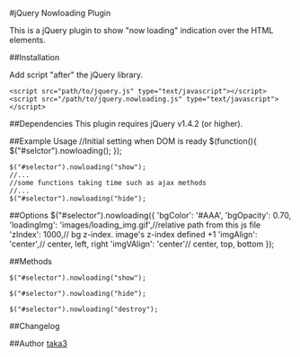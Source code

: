 #jQuery Nowloading Plugin

This is a jQuery plugin to show "now loading" indication over the HTML elements.

##Installation

Add script "after" the jQuery library.

    <script src="path/to/jquery.js" type="text/javascript"></script>
    <script src="/path/to/jquery.nowloading.js" type="text/javascript"></script>

##Dependencies
This plugin requires jQuery v1.4.2 (or higher).

##Example Usage
    //Initial setting when DOM is ready
    $(function(){
        $("#selctor").nowloading();
    });

    $("#selector").nowloading("show");
    //...
    //some functions taking time such as ajax methods
    //...
    $("#selector").nowloading("hide");

##Options
    $("#selector").nowloading({
        'bgColor': '#AAA',
        'bgOpacity': 0.70,
        'loadingImg': 'images/loading_img.gif',//relative path from this js file
        'zIndex': 1000,// bg z-index. image's z-index defined +1
        'imgAlign': 'center',// center, left, right
        'imgVAlign': 'center'// center, top, bottom
    });


##Methods

    $("#selector").nowloading("show");

    $("#selector").nowloading("hide");
    
    $("#selector").nowloading("destroy");

##Changelog

##Author
[taka3](https://github.com/taka3)
